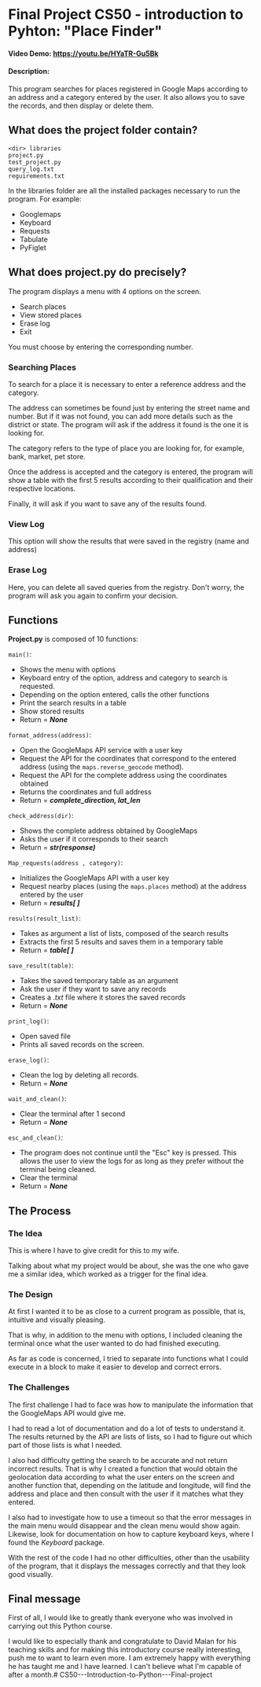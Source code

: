 # Final Project CS50 - introduction to Pyhton:  "Place Finder"
#### Video Demo:  <https://youtu.be/HYaTR-Gu5Bk>
#### Description:
This program searches for places registered in Google Maps according to an address and a category entered by the user. It also allows you to save the records, and then display or delete them.

## What does the project folder contain?
    <dir> libraries
    project.py
    test_project.py
    query_log.txt
    reguirements.txt

In the libraries folder are all the installed packages necessary to run the program. 
For example: 
* Googlemaps
* Keyboard
* Requests
* Tabulate
* PyFiglet

## What does project.py do precisely?
The program displays a menu with 4 options on the screen. 
* Search places 
* View stored places 
* Erase log 
* Exit
  
You must choose by entering the corresponding number.

### Searching Places

To search for a place it is necessary to enter a reference address and the category.

The address can sometimes be found just by entering the street name and number. But if it was not found, you can add more details such as the district or state. The program will ask if the address it found is the one it is looking for.

The category refers to the type of place you are looking for, for example, bank, market, pet store.

Once the address is accepted and the category is entered, the program will show a table with the first 5 results according to their qualification and their respective locations.

Finally, it will ask if you want to save any of the results found.

### View Log

This option will show the results that were saved in the registry (name and address)

### Erase Log

Here, you can delete all saved queries from the registry. Don't worry, the program will ask you again to confirm your decision.


## Functions

**Project.py** is composed of 10 functions:

``main()``:
* Shows the menu with options
* Keyboard entry of the option, address and category to search is requested.
* Depending on the option entered, calls the other functions
* Print the search results in a table
* Show stored results
* Return = *__None__*

``format_address(address)``:
* Open the GoogleMaps API service with a user key
* Request the API for the coordinates that correspond to the entered address (using the `maps.reverse_geocode` method). 
* Request the API for the complete address using the coordinates obtained
* Returns the coordinates and full address
* Return = *__complete_direction, lat_len__*

``check_address(dir)``:
* Shows the complete address obtained by GoogleMaps
* Asks the user if it corresponds to their search
* Return = *__str(response)__*


``Map_requests(address , category)``:
* Initializes the GoogleMaps API with a user key
* Request nearby places (using the `maps.places` method) at the address entered by the user
* Return = *__results[ ]__*

`results(result_list)`:
* Takes as argument a list of lists, composed of the search results
* Extracts the first 5 results and saves them in a temporary table
* Return = *__table[ ]__*

`save_result(table)`:
* Takes the saved temporary table as an argument
* Ask the user if they want to save any records
* Creates a *.txt* file where it stores the saved records
* Return = *__None__*

`print_log()`:
* Open saved file
* Prints all saved records on the screen.

`erase_log()`:
* Clean the log by deleting all records.
* Return = *__None__*


`wait_and_clean()`:
* Clear the terminal after 1 second
* Return = *__None__*
  
`esc_and_clean()`:
* The program does not continue until the "Esc" key is pressed. This allows the user to view the logs for as long as they prefer without the terminal being cleaned.
* Clear the terminal
* Return = *__None__*


## The Process

### The Idea

This is where I have to give credit for this to my wife. 

Talking about what my project would be about, she was the one who gave me a similar idea, which worked as a trigger for the final idea.

### The Design

At first I wanted it to be as close to a current program as possible, that is, intuitive and visually pleasing.

That is why, in addition to the menu with options, I included cleaning the terminal once what the user wanted to do had finished executing.

As far as code is concerned, I tried to separate into functions what I could execute in a block to make it easier to develop and correct errors.

### The Challenges

The first challenge I had to face was how to manipulate the information that the GoogleMaps API would give me.

I had to read a lot of documentation and do a lot of tests to understand it. The results returned by the API are lists of lists, so I had to figure out which part of those lists is what I needed.

I also had difficulty getting the search to be accurate and not return incorrect results. That is why I created a function that would obtain the geolocation data according to what the user enters on the screen and another function that, depending on the latitude and longitude, will find the address and place and then consult with the user if it matches what they entered.

I also had to investigate how to use a timeout so that the error messages in the main menu would disappear and the clean menu would show again. Likewise, look for documentation on how to capture keyboard keys, where I found the *Keyboard* package.

With the rest of the code I had no other difficulties, other than the usability of the program, that it displays the messages correctly and that they look good visually.

## Final message

First of all, I would like to greatly thank everyone who was involved in carrying out this Python course.

I would like to especially thank and congratulate to David Malan for his teaching skills and for making this introductory course really interesting, push me to want to learn even more.
I am extremely happy with everything he has taught me and I have learned. I can't believe what I'm capable of after a month.#   C S 5 0 - - - I n t r o d u c t i o n - t o - P y t h o n - - - F i n a l - p r o j e c t  
 